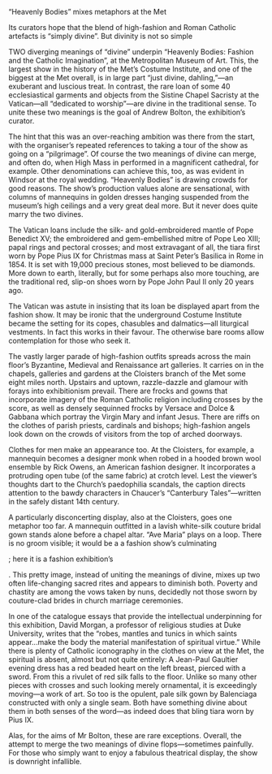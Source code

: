 “Heavenly Bodies” mixes metaphors at the Met

Its curators hope that the blend of high-fashion and Roman Catholic artefacts is “simply divine”. But divinity is not so simple

TWO diverging meanings of “divine” underpin “Heavenly Bodies: Fashion and the Catholic Imagination”, at the Metropolitan Museum of Art. This, the largest show in the history of the Met’s Costume Institute, and one of the biggest at the Met overall, is in large part “just divine, dahling,”—an exuberant and luscious treat. In contrast, the rare loan of some 40 ecclesiastical garments and objects from the Sistine Chapel Sacristy at the Vatican—all “dedicated to worship”—are divine in the traditional sense. To unite these two meanings is the goal of Andrew Bolton, the exhibition’s curator. 

The hint that this was an over-reaching ambition was there from the start, with the organiser’s repeated references to taking a tour of the show as going on a “pilgrimage”. Of course the two meanings of divine can merge, and often do, when High Mass in performed in a magnificent cathedral, for example. Other denominations can achieve this, too, as was evident in Windsor at the royal wedding. “Heavenly Bodies” is drawing crowds for good reasons. The show’s production values alone are sensational, with columns of mannequins in golden dresses hanging suspended from the museum’s high ceilings and a very great deal more. But it never does quite marry the two divines. 

The Vatican loans include the silk- and gold-embroidered mantle of Pope Benedict XV; the embroidered and gem-embellished mitre of Pope Leo XIII; papal rings and pectoral crosses; and most extravagant of all, the tiara first worn by Pope Pius IX for Christmas mass at Saint Peter’s Basilica in Rome in 1854. It is set with 19,000 precious stones, most believed to be diamonds. More down to earth, literally, but for some perhaps also more touching, are the traditional red, slip-on shoes worn by Pope John Paul II only 20 years ago. 

The Vatican was astute in insisting that its loan be displayed apart from the fashion show. It may be ironic that the underground Costume Institute became the setting for its copes, chasubles and dalmatics—all liturgical vestments. In fact this works in their favour. The otherwise bare rooms allow contemplation for those who seek it. 

The vastly larger parade of high-fashion outfits spreads across the main floor’s Byzantine, Medieval and Renaissance art galleries. It carries on in the chapels, galleries and gardens at the Cloisters branch of the Met some eight miles north. Upstairs and uptown, razzle-dazzle and glamour with forays into exhibitionism prevail. There are frocks and gowns that incorporate imagery of the Roman Catholic religion including crosses by the score, as well as densely sequinned frocks by Versace and Dolce & Gabbana which portray the Virgin Mary and infant Jesus. There are riffs on the clothes of parish priests, cardinals and bishops; high-fashion angels look down on the crowds of visitors from the top of arched doorways. 

Clothes for men make an appearance too. At the Cloisters, for example, a mannequin becomes a designer monk when robed in a hooded brown wool ensemble by Rick Owens, an American fashion designer. It incorporates a protruding open tube (of the same fabric) at crotch level. Lest the viewer’s thoughts dart to the Church’s paedophilia scandals, the caption directs attention to the bawdy characters in Chaucer’s “Canterbury Tales”—written in the safely distant 14th century. 

A particularly disconcerting display, also at the Cloisters, goes one metaphor too far. A mannequin outfitted in a lavish white-silk couture bridal gown stands alone before a chapel altar. “Ave Maria” plays on a loop. There is no groom visible; it would be a a fashion show’s culminating 

; here it is a fashion exhibition’s 

. This pretty image, instead of uniting the meanings of divine, mixes up two often life-changing sacred rites and appears to diminish both. Poverty and chastity are among the vows taken by nuns, decidedly not those sworn by couture-clad brides in church marriage ceremonies.

In one of the catalogue essays that provide the intellectual underpinning for this exhibition, David Morgan, a professor of religious studies at Duke University, writes that the “robes, mantles and tunics in which saints appear...make the body the material manifestation of spiritual virtue.” While there is plenty of Catholic iconography in the clothes on view at the Met, the spiritual is absent, almost but not quite entirely: A Jean-Paul Gaultier evening dress has a red beaded heart on the left breast, pierced with a sword. From this a rivulet of red silk falls to the floor. Unlike so many other pieces with crosses and such looking merely ornamental, it is exceedingly moving—a work of art. So too is the opulent, pale silk gown by Balenciaga constructed with only a single seam. Both have something divine about them in both senses of the word—as indeed does that bling tiara worn by Pius IX. 

Alas, for the aims of Mr Bolton, these are rare exceptions. Overall, the attempt to merge the two meanings of divine flops—sometimes painfully. For those who simply want to enjoy a fabulous theatrical display, the show is downright infallible.